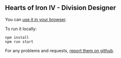 ## Hearts of Iron IV - Division Designer

You can [use it in your browser](https://github.com/Videogab13/hoi4-updated/tree/master/src/App.scss).

To run it locally:

    npm install
    npm run start

For any problems and requests, [report them on github](https://github.com/taw/hoi4/issues).
